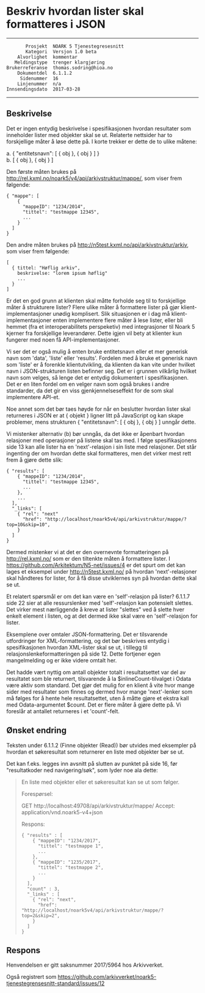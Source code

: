 Beskriv hvordan lister skal formatteres i JSON
==============================================

 ------------------  ---------------------------------
           Prosjekt  NOARK 5 Tjenestegresesnitt
           Kategori  Versjon 1.0 beta
        Alvorlighet  kommentar
       Meldingstype  trenger klargjøring
    Brukerreferanse  thomas.sodring@hioa.no
        Dokumentdel  6.1.1.2
         Sidenummer  16
        Linjenummer  n/a
    Innsendingsdato  2017-03-28
 ------------------  ---------------------------------

Beskrivelse
-----------

Det er ingen entydig beskrivelse i spesifikasjonen hvordan resultater
som inneholder lister med objekter skal se ut.  Relaterte nettsider
har to forskjellige måter å løse dette på.  I korte trekker er dette de
to ulike måtene:

  a. { "entitetsnavn": [ { obj }, { obj } ] }  
  b. [ { obj }, { obj } ]

Den første måten brukes på
http://rel.kxml.no/noark5/v4/api/arkivstruktur/mappe/, som viser frem
følgende:

```
{ "mappe": [
    {
      "mappeID": "1234/2014",
      "tittel": "testmappe 12345",
      ...
    }
  ]
}
```

Den andre måten brukes på
http://n5test.kxml.no/api/arkivstruktur/arkiv, som viser frem
følgende:

```
[
  { tittel: "Høflig arkiv",
    beskrivelse: "lorem ipsum høflig"
    ...
  }
]
```

Er det en god grunn at klienten skal måtte forholde seg til to
forskjellige måter å strukturere lister? Flere ulike måter å
formattere lister på gjør klient-implementasjoner unødig komplisert.
Slik situasjonen er i dag må klient-implementasjoner enten
implementere flere måter å lese lister, eller bli hemmet (fra et
interoperabilitets perspeketiv) med integrasjoner til Noark 5 kjerner
fra forskjellige leverandører. Dette igjen vil bety at klienter kun
fungerer med noen få API-implementasjoner.

Vi ser det er også mulig å enten bruke entitetsnavn eller et mer
generisk navn som 'data', 'liste' eller 'results'. Fordelen med å
bruke et generisk navn som 'liste' er å forenkle klientutvikling, da
klienten da kan vite under hvilket navn i JSON-strukturen listen
befinner seg.  Det er i grunnen vilkårlig hvilket navn som velges, så
lenge det er entydig dokumentert i spesifikasjonen.  Det er en liten
fordel om en velger navn som også brukes i andre standarder, da det
gir en viss gjenkjennelseseffekt for de som skal implementere API-et.

Noe annet som det bør taes høyde for når en beslutter hvordan lister
skal returneres i JSON er at { objekt } ligner litt på JavaScript og
kan skape problemer, mens strukturen { "entitetsnavn": [ { obj }, {
obj } ] unngår dette.

Vi mistenker alternativ (b) bør unngås, da det ikke er åpenbart
hvordan relasjoner med operasjoner på listene skal tas med.  I følge
spesifikasjonens side 13 kan alle lister ha en 'next'-relasjon i sin
liste med relasjoner.  Det står ingenting der om hvordan dette skal
formatteres, men det virker mest rett frem å gjøre dette slik:

```
{ "results": [
    { "mappeID": "1234/2014",
      "tittel": "testmappe 12345",
      ...
    },
    ...
  ],
  "_links": [
    { "rel": "next"
      "href": "http://localhost/noark5v4/api/arkivstruktur/mappe/?top=10&skip=10",
    }
  ]
}
```

Dermed mistenker vi at det er den overnevnte formatteringen på
http://rel.kxml.no/ som er den tiltenkte måten å formattere lister.  I
https://github.com/Arkitektum/N5-net/issues/4 er det spurt om det kan
lages et eksempel under http://n5test.kxml.no/ på hvordan
'next'-relasjoner skal håndteres for lister, for å få disse
utviklernes syn på hvordan dette skal se ut.

Et relatert spørsmål er om det kan være en 'self'-relasjon på lister?
6.1.1.7 side 22 sier at alle ressurslenker med 'self'-relasjon kan
potensielt slettes.  Det virker mest nærliggende å kreve at lister
"slettes" ved å slette hver enkelt element i listen, og at det dermed
ikke skal være en 'self'-relasjon for lister.

Eksemplene over omtaler JSON-formattering.  Det er tilsvarende
utfordringer for XML-formattering, og det bør beskrives entydig i
spesifikasjonen hvordan XML-lister skal se ut, i tillegg til
relasjonslenkeformatteringen på side 12.  Dette fortjener egen
mangelmelding og er ikke videre omtalt her.

Det hadde vært nyttig om antall objekter totalt i resultatsettet var
del av resultatet som ble returnert, tilsvarende å la
\$inlineCount-tilvalget i Odata være aktiv som standard.  Det gjør det
mulig for en klient å vite hvor mange sider med resultater som finnes
og dermed hvor mange 'next'-lenker som må følges for å hente hele
resultatsettet, uten å måtte gjøre et ekstra kall med Odata-argumentet
\$count.  Det er flere måter å gjøre dette på.  Vi foreslår at
antallet returneres i et 'count'-felt.

Ønsket endring
--------------

Teksten under 6.1.1.2 (Finne objekter (Read)) bør utvides med
eksempler på hvordan et søkeresultat som returnerer en liste med
objekter bør se ut.

Det kan f.eks. legges inn avsnitt på slutten av punktet på side 16,
før "resultatkoder ned navigering/søk", som lyder noe ala dette:

> En liste med objekter eller et søkeresultat kan se ut som følger.
>
> Forespørsel:
>
> GET http://localhost:49708/api/arkivstruktur/mappe/
> Accept: application/vnd.noark5-v4+json
> 
> Respons:
> 
> ```
> { "results" : [
>     { "mappeID": "1234/2017",
>       "tittel": "testmappe 1",
>       ...
>     },
>     { "mappeID": "1235/2017",
>       "tittel": "testmappe 2",
>       ...
>     }
>   ],
>   "count" : 3,
>   "_links" : [
>     { "rel": "next",
>       "href": "http://localhost/noark5v4/api/arkivstruktur/mappe/?top=2&skip=2",
>     }
>   ]
> }
> ```

Respons
-------

Henvendelsen er gitt saksnummer 2017/5964 hos Arkivverket.

Også registrert som
https://github.com/arkivverket/noark5-tjenestegrensesnitt-standard/issues/12

